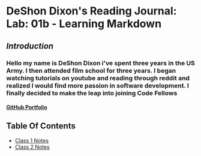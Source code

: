 
# **DeShon Dixon's Reading Journal: Lab: 01b - Learning Markdown**

## *Introduction*

### Hello my name is DeShon Dixon i've spent three years in the US Army. I then attended film school for three years. I began watching tutorials on youtube and reading through reddit and realized I would find more passion in software development. I finally decided to make the leap into joining Code Fellows

#### [GitHub Portfolio](https://github.com/deshondixon)

## Table Of Contents

* [Class 1 Notes](102/READ1.md)
* [Class 2 Notes](102/READ2.md)